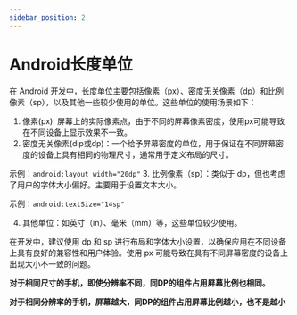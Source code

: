 ```yaml
---
sidebar_position: 2
---
```


# Android长度单位

在 Android 开发中，长度单位主要包括像素（px）、密度无关像素（dp）和比例像素（sp），以及其他一些较少使用的单位。这些单位的使用场景如下：

1. 像素(px): 屏幕上的实际像素点，由于不同的屏幕像素密度，使用px可能导致在不同设备上显示效果不一致。
2. 密度无关像素(dip或dp)：一个给予屏幕密度的单位，用于保证在不同屏幕密度的设备上具有相同的物理尺寸，通常用于定义布局的尺寸。

示例：`android:layout_width="20dp"`
3. 比例像素（sp）：类似于 dp，但也考虑了用户的字体大小偏好。主要用于设置文本大小。

示例：`android:textSize="14sp"`

4. 其他单位：如英寸（in）、毫米（mm）等，这些单位较少使用。

在开发中，建议使用 dp 和 sp 进行布局和字体大小设置，以确保应用在不同设备上具有良好的兼容性和用户体验。使用 px 可能导致在具有不同屏幕密度的设备上出现大小不一致的问题。

**对于相同尺寸的手机，即使分辨率不同，同DP的组件占用屏幕比例也相同。**

**对于相同分辨率的手机，屏幕越大，同DP的组件占用屏幕比例越小，也不是越小**